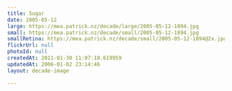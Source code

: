 ```yaml
---
title: Sugar
date: 2005-05-12
large: https://mea.patrick.nz/decade/large/2005-05-12-1894.jpg
small: https://mea.patrick.nz/decade/small/2005-05-12-1894.jpg
smallRetina: https://mea.patrick.nz/decade/small/2005-05-12-1894@2x.jpg
flickrUrl: null
photoId: null
createdAt: 2011-01-30 11:07:18.619959
updatedAt: 2006-01-02 23:14:46
layout: decade-image

---
```


